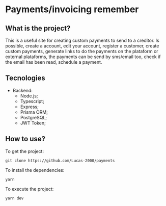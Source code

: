 # Payments/invoicing remember

## What is the project?

This is a useful site for creating custom payments to send to a creditor. Is possible, create a account, edit your account, register a customer, create custom payments, generate links to do the payments on the plataform or external plataforms, the payments can be send by sms/email too, check if the email has been read, schedule a payment.

## Tecnologies

- Backend:
  - Node.js;
  - Typescript;
  - Express;
  - Prisma ORM;
  - PostgreSQL;
  - JWT Token;

## How to use?

To get the project:

```
git clone https://github.com/Lucas-2000/payments
```

To install the dependencies:

```
yarn
```

To execute the project:

```
yarn dev
```
